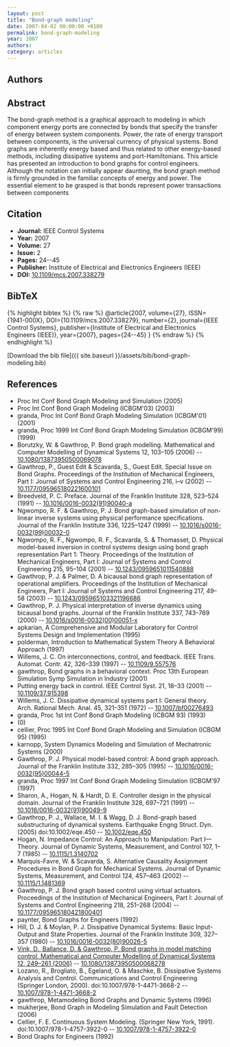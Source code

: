 ```yaml
---
layout: post
title: "Bond-graph modeling"
date: 2007-04-02 00:00:00 +0100
permalink: bond-graph-modeling
year: 2007
authors: 
category: articles
---
```

 
## Authors

 
## Abstract
The bond-graph method is a graphical approach to modeling in which component energy ports are connected by bonds that specify the transfer of energy between system components. Power, the rate of energy transport between components, is the universal currency of physical systems. Bond graphs are inherently energy based and thus related to other energy-based methods, including dissipative systems and port-Hamiltonians. This article has presented an introduction to bond graphs for control engineers. Although the notation can initially appear daunting, the bond graph method is firmly grounded in the familiar concepts of energy and power. The essential element to be grasped is that bonds represent power transactions between components
 
## Citation
- **Journal:** IEEE Control Systems
- **Year:** 2007
- **Volume:** 27
- **Issue:** 2
- **Pages:** 24--45
- **Publisher:** Institute of Electrical and Electronics Engineers (IEEE)
- **DOI:** [10.1109/mcs.2007.338279](https://doi.org/10.1109/mcs.2007.338279)
 
## BibTeX
{% highlight bibtex %}
{% raw %}
@article{2007, volume={27},
  ISSN={1941-000X},
  DOI={10.1109/mcs.2007.338279},
  number={2},
  journal={IEEE Control Systems},
  publisher={Institute of Electrical and Electronics Engineers (IEEE)},
  year={2007},
  pages={24--45}
}
{% endraw %}
{% endhighlight %}
 
[Download the bib file]({{ site.baseurl }}/assets/bib/bond-graph-modeling.bib)
 
## References
- Proc Int Conf Bond Graph Modeling and Simulation (2005)
- Proc Int Conf Bond Graph Modeling (ICBGM'03) (2003)
- granda, Proc Int Conf Bond Graph Modeling Simulation (ICBGM'01) (2001)
- granda, Proc 1999 Int Conf Bond Graph Modeling Simulation (ICBGM'99) (1999)
- Borutzky, W. & Gawthrop, P. Bond graph modelling. Mathematical and Computer Modelling of Dynamical Systems 12, 103–105 (2006) -- [10.1080/13873950500069078](https://doi.org/10.1080/13873950500069078)
- Gawthrop, P., Guest Edit & Scavarda, S., Guest Edit. Special Issue on Bond Graphs. Proceedings of the Institution of Mechanical Engineers, Part I: Journal of Systems and Control Engineering 216, i–v (2002) -- [10.1177/095965180221600101](https://doi.org/10.1177/095965180221600101)
- Breedveld, P. C. Preface. Journal of the Franklin Institute 328, 523–524 (1991) -- [10.1016/0016-0032(91)90040-a](https://doi.org/10.1016/0016-0032(91)90040-a)
- Ngwompo, R. F. & Gawthrop, P. J. Bond graph-based simulation of non-linear inverse systems using physical performance specifications. Journal of the Franklin Institute 336, 1225–1247 (1999) -- [10.1016/s0016-0032(99)00032-0](https://doi.org/10.1016/s0016-0032(99)00032-0)
- Ngwompo, R. F., Ngwompo, R. F., Scavarda, S. & Thomasset, D. Physical model-based inversion in control systems design using bond                     graph representation Part 1: Theory. Proceedings of the Institution of Mechanical Engineers, Part I: Journal of Systems and Control Engineering 215, 95–104 (2001) -- [10.1243/0959651011540888](https://doi.org/10.1243/0959651011540888)
- Gawthrop, P. J. & Palmer, D. A bicausal bond graph representation of operational amplifiers. Proceedings of the Institution of Mechanical Engineers, Part I: Journal of Systems and Control Engineering 217, 49–58 (2003) -- [10.1243/095965103321196686](https://doi.org/10.1243/095965103321196686)
- Gawthrop, P. J. Physical interpretation of inverse dynamics using bicausal bond graphs. Journal of the Franklin Institute 337, 743–769 (2000) -- [10.1016/s0016-0032(00)00051-x](https://doi.org/10.1016/s0016-0032(00)00051-x)
- apkarian, A Comprehensive and Modular Laboratory for Control Systems Design and Implementation (1995)
- polderman, Introduction to Mathematical System Theory A Behavioral Approach (1997)
- Willems, J. C. On interconnections, control, and feedback. IEEE Trans. Automat. Contr. 42, 326–339 (1997) -- [10.1109/9.557576](https://doi.org/10.1109/9.557576)
- gawthrop, Bond graphs in a behavioral context. Proc 13th European Simulation Symp Simulation in Industry (2001)
- Putting energy back in control. IEEE Control Syst. 21, 18–33 (2001) -- [10.1109/37.915398](https://doi.org/10.1109/37.915398)
- Willems, J. C. Dissipative dynamical systems part I: General theory. Arch. Rational Mech. Anal. 45, 321–351 (1972) -- [10.1007/bf00276493](https://doi.org/10.1007/bf00276493)
- granda, Proc 1st Int Conf Bond Graph Modeling (ICBGM 93) (1993)
- (0)
- cellier, Proc 1995 Int Conf Bond Graph Modeling and Simulation (ICBGM 95) (1995)
- karnopp, System Dynamics Modeling and Simulation of Mechatronic Systems (2000)
- Gawthrop, P. J. Physical model-based control: A bond graph approach. Journal of the Franklin Institute 332, 285–305 (1995) -- [10.1016/0016-0032(95)00044-5](https://doi.org/10.1016/0016-0032(95)00044-5)
- granda, Proc 1997 Int Conf Bond Graph Modeling Simulation (ICBGM'97 (1997)
- Sharon, A., Hogan, N. & Hardt, D. E. Controller design in the physical domain. Journal of the Franklin Institute 328, 697–721 (1991) -- [10.1016/0016-0032(91)90049-9](https://doi.org/10.1016/0016-0032(91)90049-9)
- Gawthrop, P. J., Wallace, M. I. & Wagg, D. J. Bond-graph based substructuring of dynamical systems. Earthquake Engng Struct. Dyn. (2005) doi:10.1002/eqe.450 -- [10.1002/eqe.450](https://doi.org/10.1002/eqe.450)
- Hogan, N. Impedance Control: An Approach to Manipulation: Part I—Theory. Journal of Dynamic Systems, Measurement, and Control 107, 1–7 (1985) -- [10.1115/1.3140702](https://doi.org/10.1115/1.3140702)
- Marquis-Favre, W. & Scavarda, S. Alternative Causality Assignment Procedures in Bond Graph for Mechanical Systems. Journal of Dynamic Systems, Measurement, and Control 124, 457–463 (2002) -- [10.1115/1.1481369](https://doi.org/10.1115/1.1481369)
- Gawthrop, P. J. Bond graph based control using virtual actuators. Proceedings of the Institution of Mechanical Engineers, Part I: Journal of Systems and Control Engineering 218, 251–268 (2004) -- [10.1177/095965180421800401](https://doi.org/10.1177/095965180421800401)
- paynter, Bond Graphs for Engineers (1992)
- Hill, D. J. & Moylan, P. J. Dissipative Dynamical Systems: Basic Input-Output and State Properties. Journal of the Franklin Institute 309, 327–357 (1980) -- [10.1016/0016-0032(80)90026-5](https://doi.org/10.1016/0016-0032(80)90026-5)
- [Vink, D., Ballance, D. & Gawthrop, P. Bond graphs in model matching control. Mathematical and Computer Modelling of Dynamical Systems 12, 249–261 (2006)](bond-graphs-in-model-matching-control) -- [10.1080/13873950500068278](https://doi.org/10.1080/13873950500068278)
- Lozano, R., Brogliato, B., Egeland, O. & Maschke, B. Dissipative Systems Analysis and Control. Communications and Control Engineering (Springer London, 2000). doi:10.1007/978-1-4471-3668-2 -- [10.1007/978-1-4471-3668-2](https://doi.org/10.1007/978-1-4471-3668-2)
- gawthrop, Metamodeling Bond Graphs and Dynamic Systems (1996)
- mukherjee, Bond Graph in Modeling Simulation and Fault Detection (2006)
- Cellier, F. E. Continuous System Modeling. (Springer New York, 1991). doi:10.1007/978-1-4757-3922-0 -- [10.1007/978-1-4757-3922-0](https://doi.org/10.1007/978-1-4757-3922-0)
- Bond Graphs for Engineers (1992)

